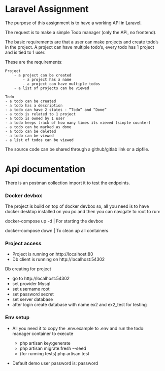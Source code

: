 # Laravel Assignment

The purpose of this assignment is to have a working API in Laravel.

The request is to make a simple Todo manager (only the API, no frontend).

The basic requirements are that a user can make projects and create todo’s in the project. A project can have multiple todo’s, every todo has 1 project and is tied to 1 user.

These are the requirements:
```
Project
	- a project can be created
		- a project has a name
		- a project can have multiple todos
	- a list of projects can be viewed
```
```
Todo
- a todo can be created
- a todo has a description
- a todo can have 2 states - “Todo” and “Done”
- a todo is related to 1 project
- a todo is owned by 1 user
- a todo keeps track of how many times its viewed (simple counter)
- a todo can be marked as done
- a todo can be deleted
- a todo can be viewed
- a list of todos can be viewed
```


The source code can be shared through a github/gitlab link or a zipfile.


# Api documentation
There is an postman collection import it to test the endpoints.

### Docker devbox
The project is build on top of docker devbox so, all you need is to have docker desktop installed on you pc and then you can navigate to root to run: 

docker-compose up -d | For starting the devbox

docker-compose down | To clean up all containers

### Project access

- Project is running on http://localhost:80
- Db client is running on http://localhost:54302

Db creating for project
- go to http://localhost:54302
- set provider Mysql
- set username root
- set password secret
- set server database
- after login create database with name ex2 and ex2_test for testing

### Env setup

- All you need it to copy the .env.example to .env and run the todo manager container to execute
	- php artisan key:generate
	- php artisan migrate:fresh --seed
	- (for running tests) php artisan test

- Default demo user password is: password
